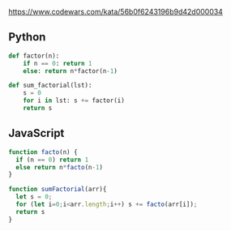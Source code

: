 https://www.codewars.com/kata/56b0f6243196b9d42d000034

## Python
```python
def factor(n):
    if n == 0: return 1
    else: return n*factor(n-1)

def sum_factorial(lst):
    s = 0
    for i in lst: s += factor(i)
    return s
```

## JavaScript
```js
function facto(n) {
  if (n == 0) return 1
  else return n*facto(n-1)
}

function sumFactorial(arr){
  let s = 0;
  for (let i=0;i<arr.length;i++) s += facto(arr[i]);
  return s
}
```